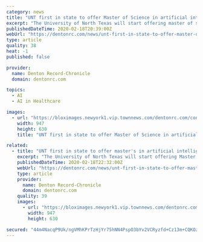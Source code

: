 ```yaml
---
category: news
title: "UNT first in state to offer Master of Science in artificial intelligence"
excerpt: "The University of North Texas will start offering master of science degrees in artificial intelligence this fall. The new program was developed because of the growth of the AI field, that now touches transportation, healthcare, cybersecurity and more sectors of the economy. The program will be one of only a few programs nationwide and ..."
publishedDateTime: 2020-02-18T20:39:00Z
webUrl: "https://dentonrc.com/news/unt-first-in-state-to-offer-master-of-science-in/article_308ccef6-1e0b-57d3-8d20-3ddca5fbb5a2.html"
type: article
quality: 38
heat: -1
published: false

provider:
  name: Denton Record-Chronicle
  domain: dentonrc.com

topics:
  - AI
  - AI in Healthcare

images:
  - url: "https://bloximages.newyork1.vip.townnews.com/dentonrc.com/content/tncms/assets/v3/editorial/d/18/d18be507-b9e7-57f6-930f-11a096e5e64f/5e4c491d998b5.image.jpg?resize=947%2C630"
    width: 947
    height: 630
    title: "UNT first in state to offer Master of Science in artificial intelligence"

related:
  - title: "UNT first in state to offer master's in artificial intelligence"
    excerpt: "The University of North Texas will start offering Master of Science degrees in artificial intelligence this fall. The new program was developed because of the growth of the AI field that now touches transportation, health care, cybersecurity and more sectors of the economy. The program will be one of only a few programs nationwide and ..."
    publishedDateTime: 2020-02-18T22:32:00Z
    webUrl: "https://dentonrc.com/news/unt-first-in-state-to-offer-master-s-in-artificial/article_308ccef6-1e0b-57d3-8d20-3ddca5fbb5a2.html"
    type: article
    provider:
      name: Denton Record-Chronicle
      domain: dentonrc.com
    quality: 39
    images:
      - url: "https://bloximages.newyork1.vip.townnews.com/dentonrc.com/content/tncms/assets/v3/editorial/d/18/d18be507-b9e7-57f6-930f-11a096e5e64f/5e4c491d998b5.image.jpg?resize=947%2C630"
        width: 947
        height: 630

secured: "44m4NacqP9Uk/ngVMhKPrTzHjYr75hNN4PspO3bYv2VCRyzfd+Cz13m+CQKOz22y2hh3zk0eR/uK+Jf3zqaFVN8cjkQ8hLPVmMVuVmus+MAyfun6nUERJ7b4C/36DA8CJMmTwISSZJ774lU79t0R/mTxui8PaWux6K0XLFfyy9PiN6dXf56YBa+QKW47Hx5LkoD0nj8wqmJLcqZcWOQs8NpdnMGZ9BywuQRe9lmAQoG1pKLuP6cYMk4n7lS7JUeKXQn7aK2ar3YCy7sYcXwFL+DPeyzVGbWvV6+erlRtbXF8EYwmj/CNZ8bwY1fKAqYt;tVti0tULWBO3ha7ZyaGRmw=="
---
```


